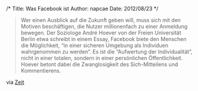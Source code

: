 /*
Title: Was Facebook ist
Author: napcae
Date: 2012/08/23
*/

> Wer einen Ausblick auf die Zukunft geben will, muss sich mit den Motiven beschäftigen, die Nutzer millionenfach zu einer Anmeldung bewegen. Der Soziologe André Hoever von der Freien Universität Berlin etwa schreibt in einem Essay, Facebook biete den Menschen die Möglichkeit, “in einer sicheren Umgebung als Individuen wahrgenommen zu werden”. Es ist die “Aufwertung der Individualität”, nicht in einer totalen, sondern in einer persönlichen Öffentlichkeit. Hoever betont dabei die Zwanglosigkeit des Sich-Mitteilens und Kommentierens. 

via [Zeit][1]

 [1]: http://www.zeit.de/digital/internet/2012-08/facebook-zenit-ueberschritten